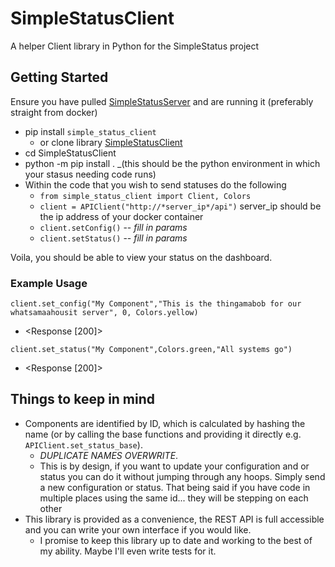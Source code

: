 # SimpleStatusClient

A helper Client library in Python for the SimpleStatus project

## Getting Started

Ensure you have pulled [SimpleStatusServer](https://github.com/bravosierra99/SimpleStatus) and are running it (preferably straight from docker)

- pip install `simple_status_client`
  - or clone library [SimpleStatusClient](https://github.com/bravosierra99/SimpleStatusClient)
- cd SimpleStatusClient
- python -m pip install . \_(this should be the python environment in which your stasus needing code runs)
- Within the code that you wish to send statuses do the following
  - `from simple_status_client import Client, Colors`
  - `client = APIClient("http://*server_ip*/api")` server_ip should be the ip address of your docker container
  - `client.setConfig()` -- _fill in params_
  - `client.setStatus()` -- _fill in params_

Voila, you should be able to view your status on the dashboard.

### Example Usage

`client.set_config("My Component","This is the thingamabob for our whatsamaahousit server", 0, Colors.yellow)`

- <Response [200]>

`client.set_status("My Component",Colors.green,"All systems go")`
- <Response [200]>

## Things to keep in mind
- Components are identified by ID, which is calculated by hashing the name (or by calling the base functions and providing it directly e.g. `APIClient.set_status_base`).  
  - *DUPLICATE NAMES OVERWRITE*.  
  - This is by design, if you want to update your configuration and or status you can do it without jumping through any hoops.  Simply send a new configuration or status.  That being said if you have code in multiple places using the same id... they will be stepping on each other
- This library is provided as a convenience, the REST API is full accessible and you can write your own interface if you would like.  
  - I promise to keep this library up to date and working to the best of my ability.  Maybe I'll even write tests for it.